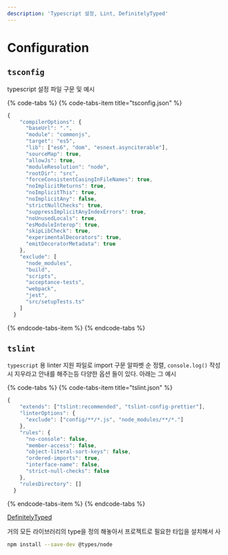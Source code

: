 ```yaml
---
description: 'Typescript 설정, Lint, DefinitelyTyped'
---
```


# Configuration

## `tsconfig`

typescript 설정 파일 구문 및 예시

{% code-tabs %}
{% code-tabs-item title="tsconfig.json" %}
```javascript
{
    "compilerOptions": {
      "baseUrl": ".",
      "module": "commonjs",
      "target": "es5",
      "lib": ["es6", "dom", "esnext.asynciterable"],
      "sourceMap": true,
      "allowJs": true,
      "moduleResolution": "node",
      "rootDir": "src",
      "forceConsistentCasingInFileNames": true,
      "noImplicitReturns": true,
      "noImplicitThis": true,
      "noImplicitAny": false,
      "strictNullChecks": true,
      "suppressImplicitAnyIndexErrors": true,
      "noUnusedLocals": true,
      "esModuleInterop": true,
      "skipLibCheck": true,
      "experimentalDecorators": true,
      "emitDecoratorMetadata": true
    },
    "exclude": [
      "node_modules",
      "build",
      "scripts",
      "acceptance-tests",
      "webpack",
      "jest",
      "src/setupTests.ts"
    ]
  }
```
{% endcode-tabs-item %}
{% endcode-tabs %}

## `tslint`

`typescript` 용 linter 지원 파일로 import 구문 알파벳 순 정렬, `console.log()`  작성시 지우라고 안내를 해주는등 다양한 옵션 들이 있다. 아래는 그 예시

{% code-tabs %}
{% code-tabs-item title="tslint.json" %}
```javascript
{
    "extends": ["tslint:recommended", "tslint-config-prettier"],
    "linterOptions": {
      "exclude": ["config/**/*.js", "node_modules/**/*."]
    },
    "rules": {
      "no-console": false,
      "member-access": false,
      "object-literal-sort-keys": false,
      "ordered-imports": true,
      "interface-name": false,
      "strict-null-checks": false
    },
    "rulesDirectory": []
  }
```
{% endcode-tabs-item %}
{% endcode-tabs %}

[DefinitelyTyped](https://github.com/DefinitelyTyped/DefinitelyTyped)

거의 모든 라이브러리의 type을 정의 해놓아서 프로젝트로 필요한 타입을 설치해서 사

```bash
npm install --save-dev @types/node
```

